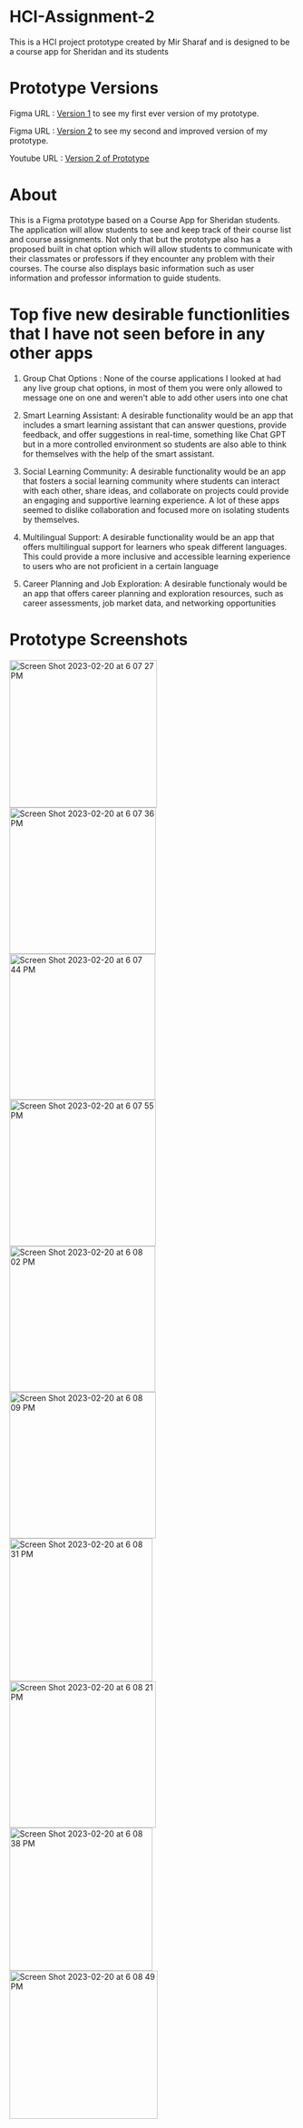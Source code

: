 # HCI-Assignment-2

This is a HCI project prototype created by Mir Sharaf and is designed to be a course app for Sheridan and its students

# Prototype Versions

Figma URL : [Version 1](https://www.figma.com/file/pJ6xMYoYC5UEc8oDKEPGnr/Course-App?t=ou0R13FNr7V2FfXJ-6) to see my first ever version of my prototype.

Figma URL : [Version 2](https://www.figma.com/file/VSly2R8pJhfr4i5MUK260i/Assignment-2?t=ou0R13FNr7V2FfXJ-6) to see my second and improved version of my prototype.

Youtube URL : [Version 2 of Prototype](https://youtu.be/LSv0sOdq9Ds)

# About 

This is a Figma prototype based on a Course App for Sheridan students. The application will allow students to see and keep track of their course list and course assignments. Not only that but the prototype also has a proposed built in chat option which will allow students to communicate with their classmates or professors if they encounter any problem with their courses. The course also displays basic information such as user information and professor information to guide students.

# Top five new desirable functionlities that I have not seen before in any other apps

1. Group Chat Options : None of the course applications I looked at had any live group chat options, in most of them you were only allowed to message one on one and weren't able to add other users into one chat

2. Smart Learning Assistant: A desirable functionality would be an  app that includes a smart learning assistant that can answer questions, provide feedback, and offer suggestions in real-time, something like Chat GPT but in a more controlled environment so students are also able to think for themselves with the help of the smart assistant. 

3. Social Learning Community: A desirable functionality would be an app that fosters a social learning community where students can interact with each other, share ideas, and collaborate on projects could provide an engaging and supportive learning experience. A lot of these apps seemed to dislike collaboration and focused more on isolating students by themselves. 

4. Multilingual Support: A desirable functionality would be an app that offers multilingual support for learners who speak different languages. This could provide a more inclusive and accessible learning experience to users who are not proficient in a certain language

5. Career Planning and Job Exploration: A desirable functionaly would be an app that offers career planning and exploration resources, such as career assessments, job market data, and networking opportunities

# Prototype Screenshots

<img width="260" alt="Screen Shot 2023-02-20 at 6 07 27 PM" src="https://user-images.githubusercontent.com/84856562/220211677-dad864d7-a05f-4a14-8896-fe17ad5aa3d1.png">
<img width="258" alt="Screen Shot 2023-02-20 at 6 07 36 PM" src="https://user-images.githubusercontent.com/84856562/220211750-bc142afd-caa7-4609-8069-8216e67d6ac0.png">
<img width="257" alt="Screen Shot 2023-02-20 at 6 07 44 PM" src="https://user-images.githubusercontent.com/84856562/220211815-b9469a95-fc40-45f9-90e5-ced9db423326.png">
<img width="258" alt="Screen Shot 2023-02-20 at 6 07 55 PM" src="https://user-images.githubusercontent.com/84856562/220211821-3270aaf6-08a6-4828-8977-9a25efb53435.png">
<img width="257" alt="Screen Shot 2023-02-20 at 6 08 02 PM" src="https://user-images.githubusercontent.com/84856562/220211829-fe57a89d-b27a-43ba-b957-2f54c6586c04.png">
<img width="258" alt="Screen Shot 2023-02-20 at 6 08 09 PM" src="https://user-images.githubusercontent.com/84856562/220211836-cfdc488a-4cb7-4ed9-b391-4538cf4fe403.png">
<img width="252" alt="Screen Shot 2023-02-20 at 6 08 31 PM" src="https://user-images.githubusercontent.com/84856562/220211860-09c16d47-49ff-4ab6-98ae-362942a35bd4.png">
<img width="258" alt="Screen Shot 2023-02-20 at 6 08 21 PM" src="https://user-images.githubusercontent.com/84856562/220211955-5a540e84-c068-4a65-b4b8-c1dd1866fd88.png">

<img width="252" alt="Screen Shot 2023-02-20 at 6 08 38 PM" src="https://user-images.githubusercontent.com/84856562/220211971-86eb4a62-5d9b-4f0a-9c78-d2ebc45a0db1.png">
<img width="261" alt="Screen Shot 2023-02-20 at 6 08 49 PM" src="https://user-images.githubusercontent.com/84856562/220211980-c47e8f93-a770-442c-b87e-0e204e7369cc.png">
